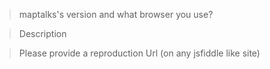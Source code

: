 > maptalks's version and what browser you use?

> Description


> Please provide a reproduction Url (on any jsfiddle like site)
